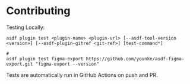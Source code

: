 # Contributing

Testing Locally:

```shell
asdf plugin test <plugin-name> <plugin-url> [--asdf-tool-version <version>] [--asdf-plugin-gitref <git-ref>] [test-command*]

#
asdf plugin test figma-export https://github.com/younke/asdf-figma-export.git "figma-export --version"
```

Tests are automatically run in GitHub Actions on push and PR.
